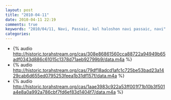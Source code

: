```yaml
---
layout: post
title: "2010-04-11"
date: 2010-04-11 22:19
comments: true
keywords: "2010/04/11, Navi, Passaic, kol haloshon navi passaic, navi" 
categories: 
---
```


 * {% audio http://historic.torahstream.org/cas/308e86861560cca88722a94949b65adf0343d886c61015c1378d71aeb92799b9/data.m4a %}
 * {% audio http://historic.torahstream.org/cas/79df18adcd1afc1c725be53bad23a1429cab6d655ed0795253feea1b31df157f/data.m4a %}
 * {% audio http://historic.torahstream.org/cas/1aae3983c922a53ff001f71b10b3f501a4e8a0a992a786cbf7fd6ef83d1404f7/data.m4a %}

